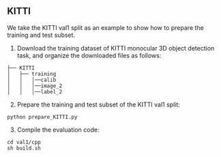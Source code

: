 ## KITTI
We take the KITTI val1 split as an example to show how to prepare the training and test subset.

1. Download the training dataset of KITTI monocular 3D object detection task, and organize the downloaded files as follows:
```
├── KITTI
│   ├── training
│   │   │──calib
│   │   │──image_2
│   │   │──label_2
```

2. Prepare the training and test subset of the KITTI val1 split:
```
python prepare_KITTI.py
```

3. Compile the evaluation code: 
```
cd val1/cpp
sh build.sh
```